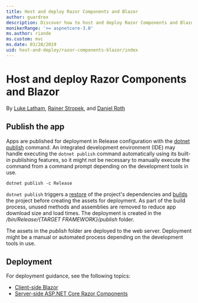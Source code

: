 ```yaml
---
title: Host and deploy Razor Components and Blazor
author: guardrex
description: Discover how to host and deploy Razor Components and Blazor apps.
monikerRange: '>= aspnetcore-3.0'
ms.author: riande
ms.custom: mvc
ms.date: 03/28/2019
uid: host-and-deploy/razor-components-blazor/index
---
```

# Host and deploy Razor Components and Blazor

By [Luke Latham](https://github.com/guardrex), [Rainer Stropek](https://www.timecockpit.com), and [Daniel Roth](https://github.com/danroth27)

## Publish the app

Apps are published for deployment in Release configuration with the [dotnet publish](/dotnet/core/tools/dotnet-publish) command. An integrated development environment (IDE) may handle executing the `dotnet publish` command automatically using its built-in publishing features, so it might not be necessary to manually execute the command from a command prompt depending on the development tools in use.

```console
dotnet publish -c Release
```

`dotnet publish` triggers a [restore](/dotnet/core/tools/dotnet-restore) of the project's dependencies and [builds](/dotnet/core/tools/dotnet-build) the project before creating the assets for deployment. As part of the build process, unused methods and assemblies are removed to reduce app download size and load times. The deployment is created in the */bin/Release/{TARGET FRAMEWORK}/publish* folder.

The assets in the *publish* folder are deployed to the web server. Deployment might be a manual or automated process depending on the development tools in use.

## Deployment

For deployment guidance, see the following topics:

* [Client-side Blazor](xref:host-and-deploy/razor-components-blazor/blazor)
* [Server-side ASP.NET Core Razor Components](xref:host-and-deploy/razor-components-blazor/razor-components)
